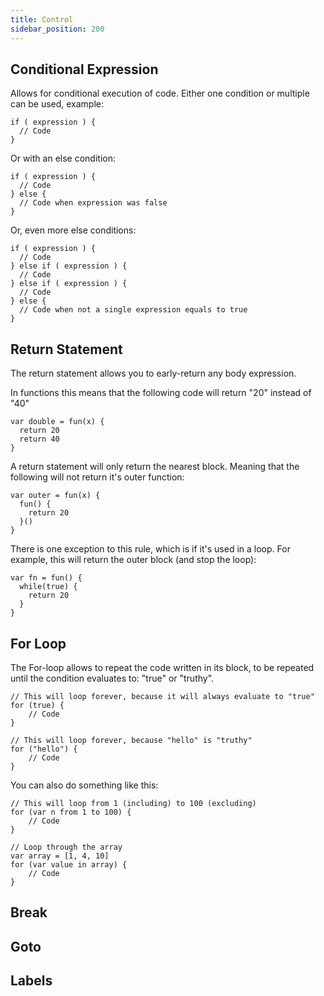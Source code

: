 ```yaml
---
title: Control
sidebar_position: 200
---
```


## Conditional Expression

Allows for conditional execution of code. Either one condition or multiple can be used, example:

```loop
if ( expression ) {
  // Code
}
```

Or with an else condition:

```loop
if ( expression ) {
  // Code
} else {
  // Code when expression was false
}
```

Or, even more else conditions:

```loop
if ( expression ) {
  // Code
} else if ( expression ) {
  // Code
} else if ( expression ) {
  // Code
} else {
  // Code when not a single expression equals to true
}
```

## Return Statement

The return statement allows you to early-return any body expression.

In functions this means that the following code will return "20" instead of "40"

```loop
var double = fun(x) {
  return 20
  return 40
}
```

A return statement will only return the nearest block. Meaning that the following will not return it's outer function:

```loop
var outer = fun(x) {
  fun() {
    return 20
  }()
}
```

There is one exception to this rule, which is if it's used in a loop. For example, this will return the outer block (and stop the loop):

```loop
var fn = fun() {
  while(true) {
    return 20
  }
}
```

## For Loop

The For-loop allows to repeat the code written in its block, to be repeated until the condition evaluates to: "true" or "truthy".

```loop
// This will loop forever, because it will always evaluate to "true"
for (true) { 
    // Code
}

// This will loop forever, because "hello" is "truthy"
for ("hello") { 
    // Code
}
```

You can also do something like this:

```loop
// This will loop from 1 (including) to 100 (excluding)
for (var n from 1 to 100) { 
    // Code
}

// Loop through the array
var array = [1, 4, 10]
for (var value in array) { 
    // Code
}
```

## Break



## Goto



## Labels

